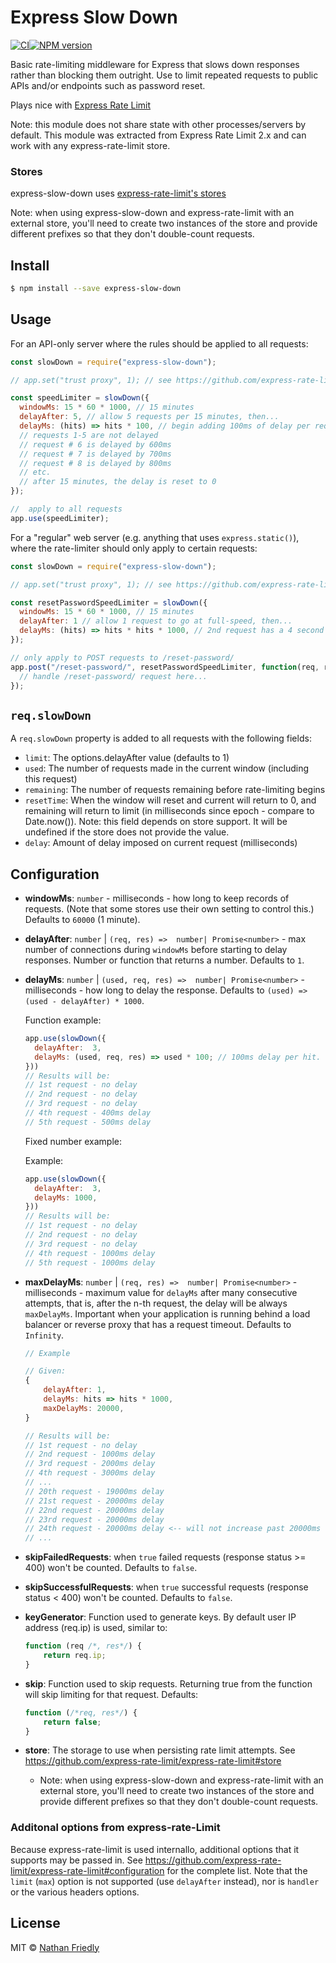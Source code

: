# Express Slow Down

[![CI](https://github.com/nfriedly/express-slow-down/actions/workflows/main.yml/badge.svg)](https://github.com/nfriedly/express-slow-down/actions/workflows/main.yml)[![NPM version](http://badge.fury.io/js/express-slow-down.png)](https://npmjs.org/package/express-slow-down "View this project on NPM")

Basic rate-limiting middleware for Express that slows down responses rather than blocking them outright. Use to limit repeated requests to public APIs and/or endpoints such as password reset.

Plays nice with [Express Rate Limit](https://npmjs.org/package/express-rate-limit)

Note: this module does not share state with other processes/servers by default. This module was extracted from Express Rate Limit 2.x and can work with any express-rate-limit store.

### Stores

express-slow-down uses [express-rate-limit's stores](https://github.com/express-rate-limit/express-rate-limit#store)

Note: when using express-slow-down and express-rate-limit with an external store, you'll need to create two instances of the store and provide different prefixes so that they don't double-count requests.

## Install

```sh
$ npm install --save express-slow-down
```

## Usage

For an API-only server where the rules should be applied to all requests:

```js
const slowDown = require("express-slow-down");

// app.set("trust proxy", 1); // see https://github.com/express-rate-limit/express-rate-limit/wiki/Troubleshooting-Proxy-Issues

const speedLimiter = slowDown({
  windowMs: 15 * 60 * 1000, // 15 minutes
  delayAfter: 5, // allow 5 requests per 15 minutes, then...
  delayMs: (hits) => hits * 100, // begin adding 100ms of delay per request:
  // requests 1-5 are not delayed
  // request # 6 is delayed by 600ms
  // request # 7 is delayed by 700ms
  // request # 8 is delayed by 800ms
  // etc.
  // after 15 minutes, the delay is reset to 0
});

//  apply to all requests
app.use(speedLimiter);
```

For a "regular" web server (e.g. anything that uses `express.static()`), where the rate-limiter should only apply to certain requests:

```js
const slowDown = require("express-slow-down");

// app.set("trust proxy", 1); // see https://github.com/express-rate-limit/express-rate-limit/wiki/Troubleshooting-Proxy-Issues

const resetPasswordSpeedLimiter = slowDown({
  windowMs: 15 * 60 * 1000, // 15 minutes
  delayAfter: 1 // allow 1 request to go at full-speed, then...
  delayMs: (hits) => hits * hits * 1000, // 2nd request has a 4 second delay, 3rd is 9 seconds, 4th is 16, etc.
});

// only apply to POST requests to /reset-password/
app.post("/reset-password/", resetPasswordSpeedLimiter, function(req, res) {
  // handle /reset-password/ request here...
});
```

## `req.slowDown`

A `req.slowDown` property is added to all requests with the following fields:

- `limit`: The options.delayAfter value (defaults to 1)
- `used`: The number of requests made in the current window (including this request)
- `remaining`: The number of requests remaining before rate-limiting begins
- `resetTime`: When the window will reset and current will return to 0, and remaining will return to limit (in milliseconds since epoch - compare to Date.now()). Note: this field depends on store support. It will be undefined if the store does not provide the value.
- `delay`: Amount of delay imposed on current request (milliseconds)

## Configuration

- **windowMs**: `number` - milliseconds - how long to keep records of requests. (Note that some stores use their own setting to control this.) Defaults to `60000` (1 minute).
- **delayAfter**: `number` | `(req, res) =>  number| Promise<number>` - max number of connections during `windowMs` before starting to delay responses. Number or function that returns a number. Defaults to `1`.
- **delayMs**: `number` | `(used, req, res) =>  number| Promise<number>` - milliseconds - how long to delay the response. Defaults to `(used) => (used - delayAfter) * 1000`.

  Function example:
  ```js
  app.use(slowDown({
    delayAfter:  3,
    delayMs: (used, req, res) => used * 100; // 100ms delay per hit.
  }))
  // Results will be:
  // 1st request - no delay
  // 2nd request - no delay
  // 3rd request - no delay
  // 4th request - 400ms delay
  // 5th request - 500ms delay
  ```

  Fixed number example:

  Example:
  ```js
  app.use(slowDown({
    delayAfter:  3,
    delayMs: 1000,
  }))
  // Results will be:
  // 1st request - no delay
  // 2nd request - no delay
  // 3rd request - no delay
  // 4th request - 1000ms delay
  // 5th request - 1000ms delay
  ```

- **maxDelayMs**: `number` | `(req, res) =>  number| Promise<number>` - milliseconds - maximum value for `delayMs` after many consecutive attempts, that is, after the n-th request, the delay will be always `maxDelayMs`. Important when your application is running behind a load balancer or reverse proxy that has a request timeout. Defaults to `Infinity`.

  ```javascript
  // Example

  // Given:
  {
      delayAfter: 1,
      delayMs: hits => hits * 1000,
      maxDelayMs: 20000,
  }

  // Results will be:
  // 1st request - no delay
  // 2nd request - 1000ms delay
  // 3rd request - 2000ms delay
  // 4th request - 3000ms delay
  // ...
  // 20th request - 19000ms delay
  // 21st request - 20000ms delay
  // 22nd request - 20000ms delay
  // 23rd request - 20000ms delay
  // 24th request - 20000ms delay <-- will not increase past 20000ms
  // ...
  ```
- **skipFailedRequests**: when `true` failed requests (response status >= 400) won't be counted. Defaults to `false`.
- **skipSuccessfulRequests**: when `true` successful requests (response status < 400) won't be counted. Defaults to `false`.
- **keyGenerator**: Function used to generate keys. By default user IP address (req.ip) is used, similar to:

  ```js
  function (req /*, res*/) {
      return req.ip;
  }
  ```

- **skip**: Function used to skip requests. Returning true from the function will skip limiting for that request. Defaults:

  ```js
  function (/*req, res*/) {
      return false;
  }
  ```

- **store**: The storage to use when persisting rate limit attempts. See https://github.com/express-rate-limit/express-rate-limit#store
  - Note: when using express-slow-down and express-rate-limit with an external store, you'll need to create two instances of the store and provide different prefixes so that they don't double-count requests.

### Additonal options from express-rate-Limit

Because express-rate-limit is used internallo, additional options that it supports may be passed in. See https://github.com/express-rate-limit/express-rate-limit#configuration for the complete list. Note that the `limit` (`max`) option is not supported (use `delayAfter` instead), nor is `handler` or the various headers options.

## License

MIT © [Nathan Friedly](http://nfriedly.com/)

